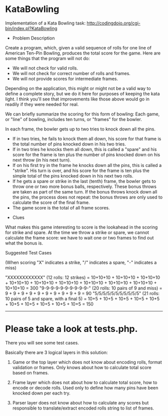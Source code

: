 # KataBowling

Implementation of a Kata Bowling task: http://codingdojo.org/cgi-bin/index.pl?KataBowling

* Problem Description 

Create a program, which, given a valid sequence of rolls for one line of American Ten-Pin Bowling, produces the total score for the game. Here are some things that the program will not do: 
 - We will not check for valid rolls. 
 - We will not check for correct number of rolls and frames. 
 - We will not provide scores for intermediate frames. 

Depending on the application, this might or might not be a valid way to define a complete story, but we do it here for purposes of keeping the kata light. I think you'll see that improvements like those above would go in readily if they were needed for real. 

We can briefly summarize the scoring for this form of bowling: 
Each game, or "line" of bowling, includes ten turns, or "frames" for the bowler. 

In each frame, the bowler gets up to two tries to knock down all the pins. 
- If in two tries, he fails to knock them all down, his score for that frame is the total number of pins knocked down in his two tries. 
- If in two tries he knocks them all down, this is called a "spare" and his score for the frame is ten plus the number of pins knocked down on his next throw (in his next turn). 
- If on his first try in the frame he knocks down all the pins, this is called a "strike". His turn is over, and his score for the frame is ten plus the simple total of the pins knocked down in his next two rolls. 
- If he gets a spare or strike in the last (tenth) frame, the bowler gets to throw one or two more bonus balls, respectively. These bonus throws are taken as part of the same turn. If the bonus throws knock down all the pins, the process does not repeat: the bonus throws are only used to calculate the score of the final frame. 
- The game score is the total of all frame scores. 

 * Clues 

What makes this game interesting to score is the lookahead in the scoring for strike and spare. At the time we throw a strike or spare, we cannot calculate the frame score: we have to wait one or two frames to find out what the bonus is. 

Suggested Test Cases 

(When scoring "X" indicates a strike, "/" indicates a spare, "-" indicates a miss) 

"XXXXXXXXXXXX" (12 rolls: 12 strikes) = 10+10+10 + 10+10+10 + 10+10+10 + 10+10+10 + 10+10+10 + 10+10+10 + 10+10+10 + 10+10+10 + 10+10+10 + 10+10+10 = 300 
"9-9-9-9-9-9-9-9-9-9-" (20 rolls: 10 pairs of 9 and miss) = 9 + 9 + 9 + 9 + 9 + 9 + 9 + 9 + 9 + 9 = 90 
"5/5/5/5/5/5/5/5/5/5/5" (21 rolls: 10 pairs of 5 and spare, with a final 5) = 10+5 + 10+5 + 10+5 + 10+5 + 10+5 + 10+5 + 10+5 + 10+5 + 10+5 + 10+5 = 150

--------
Please take a look at tests.php.
==================================

There you will see some test cases.

Basically there are 3 logical layers in this solution:

1. Game or the top layer which does not know about encoding rolls, format validation or frames. Only knows about how to calculate total score based on frames.

2. Frame layer which does not about how to calculate total score, how to encode or decode rolls. Used only to define how many pins have been knocked down per each try.

3. Parser layer does not know about how to calculate any scores but responsible to translate/extract encoded rolls string to list of frames.
